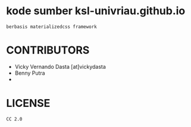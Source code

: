 # kode sumber ksl-univriau.github.io 

`berbasis materializedcss framework`

# CONTRIBUTORS

 - Vicky Vernando Dasta [at]vickydasta
 - Benny Putra 
 - 
 # LICENSE 

` CC 2.0 `
